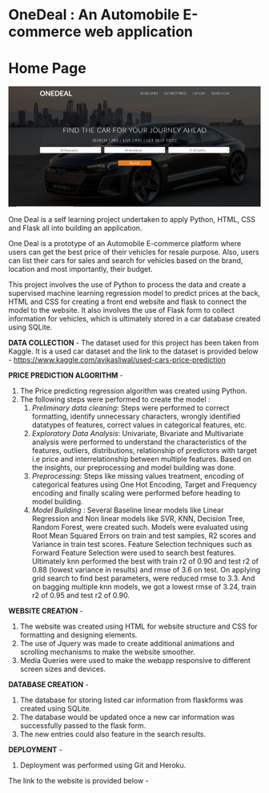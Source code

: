 # OneDeal : An Automobile E-commerce web application

# Home Page
![HomePage](Static%20duplicate/GitHubImages/HomePage.png)

One Deal is a self learning project undertaken to apply Python, HTML, CSS and Flask all into building an application.

One Deal is a prototype of an Automobile E-commerce platform where users can get the best price of their vehicles for resale purpose. Also, users can list their cars for sales and search for vehicles based on the brand, location and most importantly, their budget.

This project involves the use of Python to process the data and create a supervised machine learning regression model to predict prices at the back, HTML and CSS for creating a front end website and flask to connect the model to the website. It also involves the use of Flask form to collect information for vehicles, which is ultimately stored in a car database created using SQLite. 

**DATA COLLECTION** - 
The dataset used for this project has been taken from Kaggle. It is a used car dataset and the link to the dataset is provided below - 
https://www.kaggle.com/avikasliwal/used-cars-price-prediction


**PRICE PREDICTION ALGORITHM** - 
1. The Price predicting regression algorithm was created using Python.
2. The following steps were performed to create the model :
   1. *Preliminary data cleaning*:  Steps were performed to correct formatting, identify unnecessary characters, wrongly identified datatypes of features, correct values in    categorical features, etc.
   2. *Exploratory Data Analysis*: Univariate, Bivariate and Multivariate analysis were performed to understand the characteristics of the features, outliers, distributions, relationship of predictors with target i.e price and interrelationship between multiple features. Based on the insights, our preprocessing and model building was done.
   3. *Preprocessing*: Steps like missing values treatment, encoding of categorical features using One Hot Encoding, Target and Frequency encoding and finally scaling were performed before heading to model building.
   4. *Model Building* : Several Baseline linear models like Linear Regression and Non linear models like SVR, KNN, Decision Tree, Random Forest, were created such. Models were evaluated using Root Mean Squared Errors on train and test samples, R2 scores and Variance in train test scores. Feature Selection techniques such as Forward Feature Selection were used to search best features. Ultimately knn performed the best with train r2 of 0.90 and test r2 of 0.88 (lowest variance in results) and rmse of 3.6 on test. On applying grid search to find best parameters, were reduced rmse to 3.3. And on bagging multiple knn models, we got a lowest rmse of 3.24, train r2 of 0.95 and test r2 of 0.90.


**WEBSITE CREATION** - 
1. The website was created using HTML for website structure and CSS for formatting and designing elements.
2. The use of Jquery was made to create additional animations and scrolling mechanisms to make the website smoother.
3. Media Queries were used to make the webapp responsive to different screen sizes and devices.

**DATABASE CREATION** - 
1. The database for storing listed car information from flaskforms was created using SQLite.
2. The database would be updated once a new car information was successfully passed to the flask form.
3. The new entries could also feature in the search results.

**DEPLOYMENT** - 
1. Deployment was performed using Git and Heroku.

The link to the website is provided below - 
